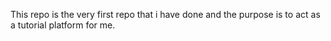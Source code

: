 This repo is the very first repo that i have done and the purpose is to act as a tutorial platform for me.